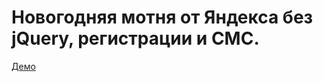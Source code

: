 <h1>Новогодняя мотня от Яндекса без jQuery, регистрации и СМС.</h1>
<p><a href="https://webbeaver.ru/sandbox/garland/">Демо</a></p>
